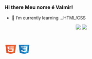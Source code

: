 ### Hi there Meu nome é Valmir!

- 🌱 I’m currently learning ...HTML/CSS

<div align="center">
  <a href="https://github.com/rafaballerini">
  <img height="180em" src="https://github-readme-stats.vercel.app/api?username=valmirdeveloper&show_icons=true&theme=dracula&include_all_commits=true&count_private=true"/>
  <img height="180em" src="https://github-readme-stats.vercel.app/api/top-langs/?username=valmirdeveloper&layout=compact&langs_count=7&theme=dark"/>
</div>

 ## 
  
  <div style="display: inline_block"><br>
  <img align="center" alt="Val-HTML" height="30" width="40" src="https://raw.githubusercontent.com/devicons/devicon/master/icons/html5/html5-original.svg">
  <img align="center" alt="Val-CSS" height="30" width="40" src="https://raw.githubusercontent.com/devicons/devicon/master/icons/css3/css3-original.svg">
  </div> 

